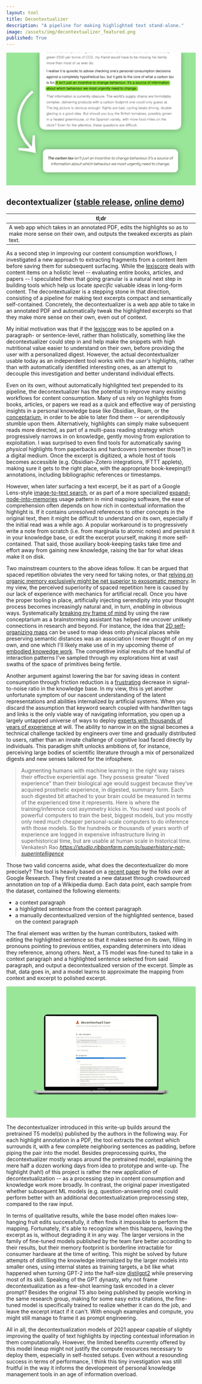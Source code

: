 ```yaml
---
layout: tool
title: Decontextualizer
description: "A pipeline for making highlighted text stand-alone."
image: /assets/img/decontextualizer_featured.png
published: True
---
```


![](/assets/img/decontextualizer_featured.png)

## decontextualizer ([stable release](https://github.com/paulbricman/decontextualizer), [online demo](https://huggingface.co/spaces/paulbricman/decontextualizer))

| tl;dr |
|-|
| A web app which takes in an annotated PDF, edits the highlights so as to make more sense on their own, and outputs the tweaked excerpts as plain text. |

As a second step in improving our content consumption workflows, I investigated a new approach to extracting fragments from a content item before saving them for subsequent surfacing. While the [lexiscore](/thoughtware/lexiscore) deals with content items on a holistic level -- evaluating entire books, articles, and papers -- I speculated then that going granular is a natural next step in building tools which help us locate *specific* valuable ideas in long-form content. The decontextualizer is a stepping stone in that direction, consisting of a pipeline for making text excerpts compact and semantically self-contained. Concretely, the decontextualizer is a web app able to take in an annotated PDF and automatically tweak the highlighted excerpts so that they make more sense on their own, even out of context.

My initial motivation was that if the [lexiscore](/thoughtware/lexiscore) was to be applied on a paragraph- or sentence-level, rather than holistically, something like the decontextualizer could step in and help make the snippets with high nutritional value easier to understand on their own, before providing the user with a personalized digest. However, the actual decontextualizer usable today as an independent tool works with the *user's* highlights, rather than with automatically identified interesting ones, as an attempt to decouple this investigation and better understand individual effects.

Even on its own, without automatically highlighted text prepended to its pipeline, the decontextualizer has the potential to improve many existing workflows for content consumption. Many of us rely on highlights from books, articles, or papers we read as a quick and effective way of persisting insights in a personal knowledge base like Obsidian, Roam, or the [conceptarium](/thoughtware/conceptarium), in order to be able to later find them -- or serendipitously stumble upon them. Alternatively, highlights can simply make subsequent reads more directed, as part of a multi-pass reading strategy which progressively narrows in on knowledge, gently moving from exploration to exploitation. I was surprised to even find tools for automatically saving *physical* highlights from paperbacks and hardcovers (remember those?) in a digital medium. Once the excerpt is digitized, a whole host of tools becomes accessible (e.g. Obsidian-Zotero integrations, IFTTT applets), making sure it gets to the right place, with the appropriate book-keeping(!) annotations, including bibliographic references or timestamps.

However, when later surfacing a text excerpt, be it as part of a Google Lens-style [image-to-text search](/reflections/early-conceptarium-workflows), or as part of a more specialized [expand-node-into-memories](/reflections/conversational-multiverses) usage pattern in mind mapping software, the ease of comprehension often depends on how rich in contextual information the highlight is. If it contains unresolved references to other concepts in the original text, then it might be difficult to understand on its own, especially if the initial read was a while ago. A popular workaround is to progressively write a note from scratch (i.e. from marginalia to atomic notes) and persist it in your knowledge base, or edit the excerpt yourself, making it more self-contained. That said, those auxiliary book-keeping tasks take time and effort away from gaining new knowledge, raising the bar for what ideas make it on disk.

Two mainstream counters to the above ideas follow. It can be argued that spaced repetition obviates the very need for taking notes, or that [relying on organic memory exclusively might be net superior to exosomatic memory](http://augmentingcognition.com/ltm.html). In my view, the perceived superiority of spaced repetition here is caused by our lack of experience with mechanics for artificial recall. Once you have the proper tooling in place, artificially injecting serendipity into your thought process becomes increasingly natural and, in turn, *enabling* in obvious ways. Systematically [breaking my frame of mind](/reflections/breaking-frames) by using the raw conceptarium as a brainstorming assistant has helped me uncover unlikely connections in research and beyond. For instance, the idea that [2D self-organizing maps](https://demogng.de/) can be used to map ideas onto physical places while preserving semantic distances was an association I never thought of on my own, and one which I'll likely make use of in my upcoming theme of [embodied knowedge work](/reflections/twenty-one). The competitive initial results of the handful of interaction patterns I've sampled through my explorations hint at vast swaths of the space of primitives being fertile.

Another argument against lowering the bar for saving ideas in content consumption through friction reduction is a [frustrating](https://notes.linkingyourthinking.com/Umami/Mental+Squeeze+Point) decrease in signal-to-noise ratio in the knowledge base. In my view, this is yet another unfortunate symptom of our nascent understanding of the latent representations and abilities internalized by artificial systems. When you discard the assumption that keyword search coupled with handwritten tags and links is the only viable way of navigating information, you open up a largely untapped universe of ways to deploy [experts with thousands of years of experience](https://studio.ribbonfarm.com/p/superhistory-not-superintelligence) at will. The ability to narrow in on the signal becomes a technical challenge tackled by engineers over time and gradually distributed to users, rather than an innate challenge of cognitive load faced directly by individuals. This paradigm shift unlocks ambitions of, for instance, perceiving large bodies of scientific literature through a mix of personalized digests and new senses tailored for the infosphere.

<div class="top-pad"><blockquote class="quoteback" darkmode="" data-title="Superhistory, Not Superintelligence" data-author="Venkatesh Rao" cite="https://studio.ribbonfarm.com/p/superhistory-not-superintelligence">
Augmenting humans with machine learning in the right way raises their 
effective experiential age. They possess greater "lived experience" than
 their biological age would suggest because they’ve acquired prosthetic 
experience, in digested, summary form. Each such digested bit attached 
to your brain could be measured in terms of the experienced time it 
represents. Here is where the training/inference cost asymmetry kicks 
in. You need vast pools of powerful computers to train the best, biggest
 models, but you mostly only need much cheaper personal-scale computers 
to do inference with those models. So the hundreds or thousands of years
 worth of experience are logged in expensive infrastructure living in 
superhistorical time, but are usable at human scale in historical time.
<footer>Venkatesh Rao<cite> <a href="https://studio.ribbonfarm.com/p/superhistory-not-superintelligence">https://studio.ribbonfarm.com/p/superhistory-not-superintelligence</a></cite></footer>
</blockquote><script note="" src="https://cdn.jsdelivr.net/gh/Blogger-Peer-Review/quotebacks@1/quoteback.js"></script></div>

Those two valid concerns aside, what does the decontextualizer do more precisely? The tool is heavily based on a [recent paper](https://arxiv.org/pdf/2102.05169.pdf) by the folks over at Google Research. They first created a new dataset through crowdsourced annotation on top of a Wikipedia dump. Each data point, each sample from the dataset, contained the following elements:

- a context paragraph
- a highlighted sentence from the context paragraph
- a manually decontextualized version of the highlighted sentence, based on the context paragraph

The final element was written by the human contributors, tasked with editing the highlighted sentence so that it makes sense on its own, filling in pronouns pointing to previous entities, expanding determiners into ideas they reference, among others. Next, a T5 model was fine-tuned to take in a context paragraph and a highlighted sentence selected from said paragraph, and output a decontextualized version of the excerpt. Simple as that, data goes in, and a model learns to approximate the mapping from context and excerpt to polished excerpt.

![](/assets/img/decontextualizer_mockup.png)

The decontextualizer introduced in this write-up builds around the pretrained T5 model(s) published by the authors in the following way. For each highlight annotation in a PDF, the tool extracts the context which surrounds it, with a few complete neighboring sentences as padding, before piping the pair into the model. Besides preprocessing quirks, the decontextualizer mostly wraps around the pretrained model, explaining the mere half a dozen working days from idea to prototype and write-up. The highlight (hah!) of this project is rather the new application of decontextualization -- as a processing step in content consumption and knowledge work more broadly. In contrast, the original paper investigated whether subsequent ML models (e.g. question-answering one) could perform better with an additional decontextualization preprocessing step, compared to the raw input.

In terms of qualitative results, while the base model often makes low-hanging fruit edits successfully, it often finds it impossible to perform the mapping. Fortunately, it's able to recognize when this happens, leaving the excerpt as is, without degrading it in any way. The larger versions in the family of fine-tuned models published by the team fare better according to their results, but their memory footprint is borderline intractable for consumer hardware at the time of writing. This might be solved by future attempts of distilling the knowledge internalized by the larger models into smaller ones, using internal states as training targets, a bit like what happened when turning GPT-2 into the half-size [distilgpt2](https://huggingface.co/distilgpt2) while preserving most of its skill. Speaking of the GPT dynasty, why not frame decontextualization as a few-shot learning task encoded in a clever prompt? Besides the original T5 also being published by people working in the same research group, making for some easy extra citations, the fine-tuned model is specifically trained to realize whether it can do the job, and leave the excerpt intact if it can't. With enough examples and compute, you might still manage to frame it as prompt engineering.

All in all, the decontextualization models of 2021 appear capable of slightly improving the quality of text highlights by injecting contextual information in them computationally. However, the limited benefits currently offered by this model lineup might not justify the compute resources necessary to deploy them, especially in self-hosted setups. Even without a resounding success in terms of performance, I think this tiny investigation was still fruitful in the way it informs the development of personal knowledge management tools in an age of information overload. 